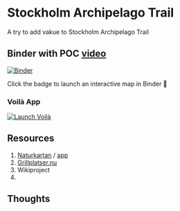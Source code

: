 # Stockholm Archipelago Trail
A try to add vakue to Stockholm Archipelago Trail 

## Binder with POC [video](https://youtu.be/bepljHYFqp4)

[![Binder](https://mybinder.org/badge_logo.svg)](https://mybinder.org/v2/gh/salgo60/Stockholm_Archipelago_Trail/HEAD?filepath=notebooks%2Finteractive_map2.ipynb)

Click the badge to launch an interactive map in Binder 🚀

### Voilà App  
[![Launch Voilà](https://img.shields.io/badge/launch-Voilà-orange?logo=voila)](https://mybinder.org/v2/gh/salgo60/Stockholm_Archipelago_Trail/HEAD?urlpath=voila/render/notebooks/interactive_map2.ipynb)

## Resources
1) [Naturkartan](https://www.naturkartan.se/sv/) / [app](https://apps.apple.com/se/app/naturkartan/id1223011883)
2) [Grillplatser.nu](https://grillplatser.nu/Karta/Kommun/Stockholm)
2) Wikiproject
3) 
## Thoughts

